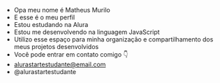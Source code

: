 - Opa meu nome é Matheus Murilo
- E esse é o meu perfil
- Estou estudando na Alura
- Estou me desenvolvendo na linguagem JavaScript
- Utilizo esse espaço para minha organização e compartilhamento dos meus projetos desenvolvidos
- Você pode entrar em contato comigo 👇
- alurastartestudante@email.com
- @alurastartestudante
